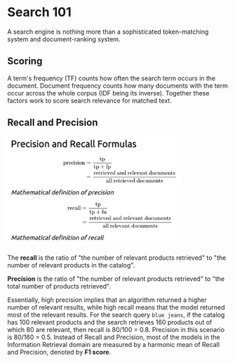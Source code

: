 # Search 101

A search engine is nothing more than a sophisticated token-matching system and document-ranking system.

## Scoring

A term's frequency (TF) counts how often the search term occurs in the document.
Document frequency counts how many documents with the term occur across the whole corpus (IDF being its inverse).
Together these factors work to score search relevance for matched text.

## Recall and Precision

<img width="400" alt="image" src="../images/precision-and-recall.png">

The **recall** is the ratio of "the number of relevant products retrieved" to "the number of relevant products in the catalog".

**Precision** is the ratio of "the number of relevant products retrieved" to "the total number of products retrieved".

Essentially, high precision implies that an algorithm returned a higher number of relevant results, while high recall means that the model returned most of the relevant results.
For the search query `blue jeans`, if the catalog has 100 relevant products and the search retrieves 160 products out of which 80 are relevant, then recall is 80/100 = 0.8.
Precision in this scenario is 80/160 = 0.5.
Instead of Recall and Precision, most of the models in the Information Retrieval domain are measured by a harmonic mean of Recall and Precision, denoted by **F1 score**.
